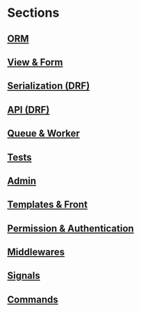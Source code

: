 # Sections

## [ORM](./orm.md)

## [View & Form](./view_and_form.md)

## [Serialization (DRF)](./serialization.md)

## [API (DRF)](./api.md)

## [Queue & Worker](./queue_and_worker.md)

## [Tests](./tests.md)

## [Admin](./admin.md)

## [Templates & Front](./templates_and_front.md)

## [Permission & Authentication](./permissions_and_auth.md)

## [Middlewares](./middlewares.md)

## [Signals](./signals.md)

## [Commands](./cmd.md)
